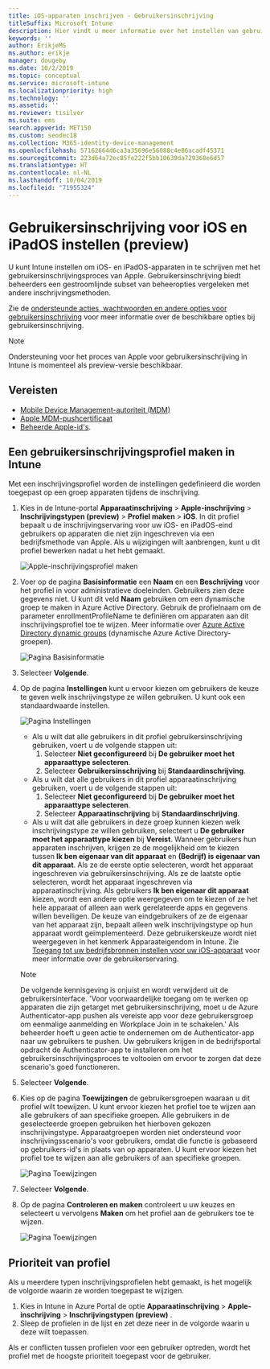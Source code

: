 ```yaml
---
title: iOS-apparaten inschrijven - Gebruikersinschrijving
titleSuffix: Microsoft Intune
description: Hier vindt u meer informatie over het instellen van gebruikersinschrijving voor iOS en iPadOS.
keywords: ''
author: ErikjeMS
ms.author: erikje
manager: dougeby
ms.date: 10/2/2019
ms.topic: conceptual
ms.service: microsoft-intune
ms.localizationpriority: high
ms.technology: ''
ms.assetid: ''
ms.reviewer: tisilver
ms.suite: ems
search.appverid: MET150
ms.custom: seodec18
ms.collection: M365-identity-device-management
ms.openlocfilehash: 57162664d6ca3a35696e56088c4e86acadf45371
ms.sourcegitcommit: 223d64a72ec85fe222f5bb10639da729368e6d57
ms.translationtype: HT
ms.contentlocale: nl-NL
ms.lasthandoff: 10/04/2019
ms.locfileid: "71955324"
---
```

# <a name="set-up-ios-and-ipados-user-enrollment-preview"></a>Gebruikersinschrijving voor iOS en iPadOS instellen (preview)

U kunt Intune instellen om iOS- en iPadOS-apparaten in te schrijven met het gebruikersinschrijvingsproces van Apple. Gebruikersinschrijving biedt beheerders een gestroomlijnde subset van beheeropties vergeleken met andere inschrijvingsmethoden.

Zie de [ondersteunde acties, wachtwoorden en andere opties voor gebruikersinschrijving](ios-user-enrollment-supported-actions.md) voor meer informatie over de beschikbare opties bij gebruikersinschrijving.

> [!NOTE]
> Ondersteuning voor het proces van Apple voor gebruikersinschrijving in Intune is momenteel als preview-versie beschikbaar.

## <a name="prerequisites"></a>Vereisten
- [Mobile Device Management-autoriteit (MDM)](../fundamentals/mdm-authority-set.md)
- [Apple MDM-pushcertificaat](apple-mdm-push-certificate-get.md)
- [Beheerde Apple-id's](https://support.apple.com/guide/apple-business-manager/mdm1c9622977/web).

## <a name="create-a-user-enrollment-profile-in-intune"></a>Een gebruikersinschrijvingsprofiel maken in Intune

Met een inschrijvingsprofiel worden de instellingen gedefinieerd die worden toegepast op een groep apparaten tijdens de inschrijving. 

1. Kies in de Intune-portal **Apparaatinschrijving** > **Apple-inschrijving** > **Inschrijvingstypen (preview)**  > **Profiel maken** > **iOS**. In dit profiel bepaalt u de inschrijvingservaring voor uw iOS- en iPadOS-eind gebruikers op apparaten die niet zijn ingeschreven via een bedrijfsmethode van Apple. Als u wijzigingen wilt aanbrengen, kunt u dit profiel bewerken nadat u het hebt gemaakt.

    ![Apple-inschrijvingsprofiel maken](./media/ios-user-enrollment/create-profile.png)

2. Voer op de pagina **Basisinformatie** een **Naam** en een **Beschrijving** voor het profiel in voor administratieve doeleinden. Gebruikers zien deze gegevens niet. U kunt dit veld **Naam** gebruiken om een dynamische groep te maken in Azure Active Directory. Gebruik de profielnaam om de parameter enrollmentProfileName te definiëren om apparaten aan dit inschrijvingsprofiel toe te wijzen. Meer informatie over [Azure Active Directory dynamic groups](https://docs.microsoft.com/azure/active-directory/active-directory-groups-dynamic-membership-azure-portal#rules-for-devices) (dynamische Azure Active Directory-groepen).

    ![Pagina Basisinformatie](./media/ios-user-enrollment/basics-page.png)


3. Selecteer **Volgende**.

4. Op de pagina **Instellingen** kunt u ervoor kiezen om gebruikers de keuze te geven welk inschrijvingstype ze willen gebruiken. U kunt ook een standaardwaarde instellen.

    ![Pagina Instellingen](./media/ios-user-enrollment/settings-page.png)

    - Als u wilt dat alle gebruikers in dit profiel gebruikersinschrijving gebruiken, voert u de volgende stappen uit:
        1. Selecteer **Niet geconfigureerd** bij **De gebruiker moet het apparaattype selecteren**.
        2. Selecteer **Gebruikersinschrijving** bij **Standaardinschrijving**.
    - Als u wilt dat alle gebruikers in dit profiel apparaatinschrijving gebruiken, voert u de volgende stappen uit:
        1. Selecteer **Niet geconfigureerd** bij **De gebruiker moet het apparaattype selecteren**.
        2. Selecteer **Apparaatinschrijving** bij **Standaardinschrijving**.
    - Als u wilt dat alle gebruikers in deze groep kunnen kiezen welk inschrijvingstype ze willen gebruiken, selecteert u **De gebruiker moet het apparaattype kiezen** bij **Vereist**. Wanneer gebruikers hun apparaten inschrijven, krijgen ze de mogelijkheid om te kiezen tussen **Ik ben eigenaar van dit apparaat** en **(Bedrijf) is eigenaar van dit apparaat**. Als ze de eerste optie selecteren, wordt het apparaat ingeschreven via gebruikersinschrijving. Als ze de laatste optie selecteren, wordt het apparaat ingeschreven via apparaatinschrijving. Als gebruikers **Ik ben eigenaar dit apparaat** kiezen, wordt een andere optie weergegeven om te kiezen of ze het hele apparaat of alleen aan werk gerelateerde apps en gegevens willen beveiligen. De keuze van eindgebruikers of ze de eigenaar van het apparaat zijn, bepaalt alleen welk inschrijvingstype op hun apparaat wordt geïmplementeerd. Deze gebruikerskeuze wordt niet weergegeven in het kenmerk Apparaateigendom in Intune. Zie [Toegang tot uw bedrijfsbronnen instellen voor uw iOS-apparaat](https://docs.microsoft.com/intune-user-help/enroll-your-device-in-intune-ios) voor meer informatie over de gebruikerservaring.
    
    > [!NOTE]
    > De volgende kennisgeving is onjuist en wordt verwijderd uit de gebruikersinterface.
    > 'Voor voorwaardelijke toegang om te werken op apparaten die zijn getarget met gebruikersinschrijving, moet u de Azure Authenticator-app pushen als vereiste app voor deze gebruikersgroep om eenmalige aanmelding en Workplace Join in te schakelen.'
    > Als beheerder hoeft u geen actie te ondernemen om de Authenticator-app naar uw gebruikers te pushen. Uw gebruikers krijgen in de bedrijfsportal opdracht de Authenticator-app te installeren om het gebruikersinschrijvingsproces te voltooien om ervoor te zorgen dat deze scenario's goed functioneren.

5. Selecteer **Volgende**.

6. Kies op de pagina **Toewijzingen** de gebruikersgroepen waaraan u dit profiel wilt toewijzen. U kunt ervoor kiezen het profiel toe te wijzen aan alle gebruikers of aan specifieke groepen. Alle gebruikers in de geselecteerde groepen gebruiken het hierboven gekozen inschrijvingstype. Apparaatgroepen worden niet ondersteund voor inschrijvingsscenario's voor gebruikers, omdat die functie is gebaseerd op gebruikers-id's in plaats van op apparaten. U kunt ervoor kiezen het profiel toe te wijzen aan alle gebruikers of aan specifieke groepen.

    ![Pagina Toewijzingen](./media/ios-user-enrollment/assignments-page.png)

7. Selecteer **Volgende**.

8. Op de pagina **Controleren en maken** controleert u uw keuzes en selecteert u vervolgens **Maken** om het profiel aan de gebruikers toe te wijzen.

    ![Pagina Toewijzingen](./media/ios-user-enrollment/assignments-page.png)


## <a name="profile-priority"></a>Prioriteit van profiel

Als u meerdere typen inschrijvingsprofielen hebt gemaakt, is het mogelijk de volgorde waarin ze worden toegepast te wijzigen.

1. Kies in Intune in Azure Portal de optie **Apparaatinschrijving** > **Apple-inschrijving** > **Inschrijvingstypen (preview)** .
2. Sleep de profielen in de lijst en zet deze neer in de volgorde waarin u deze wilt toepassen.

Als er conflicten tussen profielen voor een gebruiker optreden, wordt het profiel met de hoogste prioriteit toegepast voor de gebruiker.


